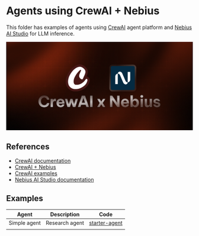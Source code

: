 # Agents using CrewAI + Nebius

This folder has examples of agents using [CrewAI](https://crewai.com/) agent platform and [Nebius AI Studio](https://studio.nebius.com/) for LLM inference.

![banner](./banner.png)


## References

- [CrewAI documentation](https://docs.crewai.com/)
- [CrewAI + Nebius](https://docs.crewai.com/en/concepts/llms#nebius-ai-studio)
- [CrewAI examples](https://github.com/crewAIInc/crewAI)
- [Nebius AI Studio documentation](https://docs.nebius.com/studio/inference/quickstart)


## Examples

| Agent        | Description        | Code                          |
|--------------|--------------------|-------------------------------|
| Simple agent | Research agent | [starter-agent](starter-agent/) |
|              |                    |                               |